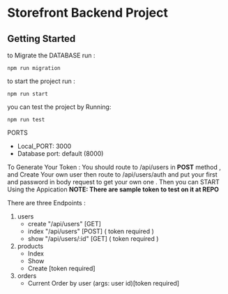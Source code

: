 # Storefront Backend Project

## Getting Started

to Migrate the DATABASE run :
```
npm run migration
```
to start the project run : 
```
npm run start
```
you can test the project by Running:
```
npm run test
```

PORTS

* Local_PORT: 3000
* Database port: default (8000)

To Generate Your Token : You should route to /api/users in **POST** method , and Create Your own user then route to /api/users/auth and put your first and password in body request to get your own one . Then you can START Using the Appication
**NOTE: There are sample token to test on it at REPO**

There are three Endpoints :
1. users 
   - create "/api/users" [GET]
   - index "/api/users" [POST] ( token required ) 
   - show "/api/users/:id" [GET] ( token required )
2. products 
    - Index 
   - Show
   - Create [token required]
3. orders 
   - Current Order by user (args: user id)[token required]
